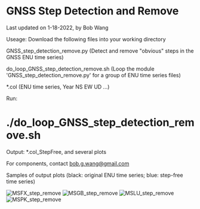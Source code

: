 # GNSS Step Detection and Remove

Last updated on 1-18-2022, by Bob Wang

Useage: Download the following files into your working directory

GNSS_step_detection_remove.py (Detect and remove "obvious" steps in the GNSS ENU time series)

do_loop_GNSS_step_detection_remove.sh  (Loop the module 'GNSS_step_detection_remove.py' for a group of ENU time series files)

*.col (ENU time series, Year  NS  EW  UD ...)

Run: 
  
# ./do_loop_GNSS_step_detection_remove.sh


Output: *.col_StepFree, and several plots

For components, contact bob.g.wang@gmail.com

Samples of output plots (black: original ENU time series; blue: step-free time series)

![MSFX_step_remove](https://user-images.githubusercontent.com/65426380/149859503-7d11dacb-28d5-45ca-b2b7-79b2b5f88f88.png)
![MSGB_step_remove](https://user-images.githubusercontent.com/65426380/149859532-2d993dea-ae39-4b16-bc61-d9f8911e579a.png)
![MSLU_step_remove](https://user-images.githubusercontent.com/65426380/149859575-e21cf7ea-e43d-41ae-9217-9437d1057755.png)
![MSPK_step_remove](https://user-images.githubusercontent.com/65426380/149859622-c4047600-8f6c-4658-b7ee-0095b33c166a.png)
